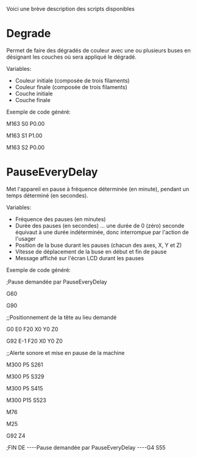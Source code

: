 Voici une brève description des scripts disponibles

# Degrade
Permet de faire des dégradés de couleur avec une ou plusieurs buses en désignant les couches où sera appliqué le dégradé.

Variables: 
- Couleur initiale (composée de trois filaments)
- Couleur finale (composée de trois filaments)
- Couche initiale
- Couche finale

Exemple de code généré:

M163 S0 P0.00

M163 S1 P1.00

M163 S2 P0.00




# PauseEveryDelay
Met l'appareil en pause à fréquence déterminée (en minute), pendant un temps déterminé (en secondes).

Variables: 
- Fréquence des pauses (en minutes)
- Durée des pauses (en secondes) ... une durée de 0 (zéro) seconde équivaut à une durée indéterminée, donc interrompue par l'action de l'usager
- Position de la buse durant les pauses (chacun des axes, X, Y et Z)
- Vitesse de déplacement de la buse en début et fin de pause
- Message affiché sur l'écran LCD durant les pauses

Exemple de code généré:

;Pause demandée par PauseEveryDelay

G60

G90

;;Positionnement de la tête au lieu demandé

G0 E0 F20 X0 Y0 Z0

G92 E-1 F20  X0 Y0 Z0

;;Alerte sonore et mise en pause de la machine

M300 P5 S261

M300 P5 S329

M300 P5 S415

M300 P15 S523

M76

M25

G92 Z4

;FIN DE ----Pause demandée par PauseEveryDelay ----G4 S55



